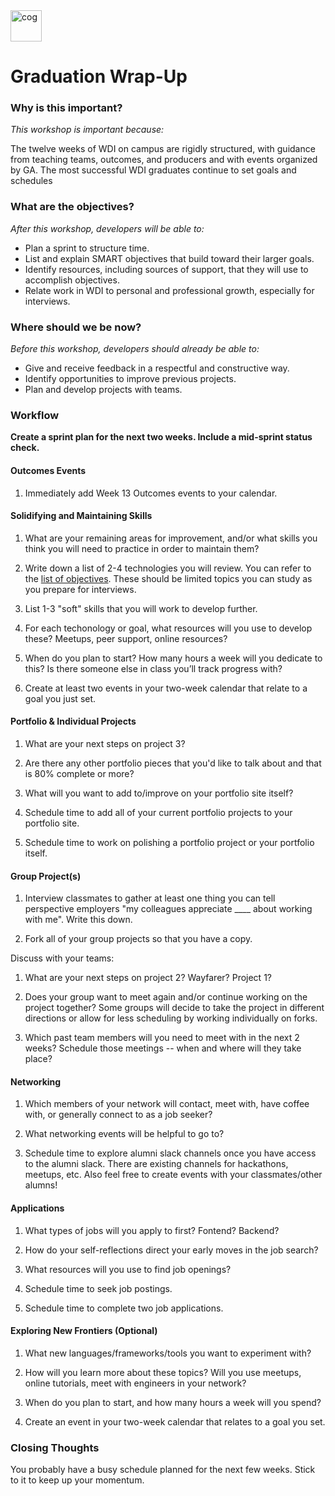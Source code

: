 <!--
Creators: Brianna & Cory
Location: SF
Edited by: Brianna
-->

<img src="https://cloud.githubusercontent.com/assets/6520345/23081189/8962462e-f508-11e6-88f1-4a3fa2ddca99.png" alt="cog" width= "50px"/>

# Graduation Wrap-Up

### Why is this important?
<!-- framing the "why" in big-picture/real world examples -->
*This workshop is important because:*

The twelve weeks of WDI on campus are rigidly structured, with guidance from teaching teams, outcomes, and producers and with events organized by GA. The most successful WDI graduates continue to set goals and schedules

### What are the objectives?
<!-- specific/measurable goal for students to achieve -->
*After this workshop, developers will be able to:*

* Plan a sprint to structure time.
* List and explain SMART objectives that build toward their larger goals.  
* Identify resources, including sources of support, that they will use to accomplish objectives.  
* Relate work in WDI to personal and professional growth, especially for interviews.


### Where should we be now?
<!-- call out the skills that are prerequisites -->
*Before this workshop, developers should already be able to:*

* Give and receive feedback in a respectful and constructive way.  
* Identify opportunities to improve previous projects.  
* Plan and develop projects with teams.  

### Workflow

**Create a sprint plan for the next two weeks. Include a mid-sprint status check.**

#### Outcomes Events

1. Immediately add Week 13 Outcomes events to your calendar.


#### Solidifying and Maintaining Skills

1. What are your remaining areas for improvement, and/or what skills you think you will need to practice in order to maintain them?  

2. Write down a list of 2-4 technologies you will review. You can refer to the [list of objectives](objectives.md). These should be limited topics you can study as you prepare for interviews.

3. List 1-3 "soft" skills that you will work to develop further.

4. For each techonology or goal, what resources will you use to develop these? Meetups, peer support, online resources?

5. When do you plan to start? How many hours a week will you dedicate to this? Is there someone else in class you’ll track progress with?

6. Create at least two events in your two-week calendar that relate to a goal you just set.


#### Portfolio & Individual Projects

1. What are your next steps on project 3?   

2. Are there any other portfolio pieces that you'd like to talk about and that is 80% complete or more?  

3. What will you want to add to/improve on your portfolio site itself?  

4. Schedule time to add all of your current portfolio projects to your portfolio site.

5. Schedule time to work on polishing a portfolio project or your portfolio itself.

#### Group Project(s)

1. Interview classmates to gather at least one thing you can tell perspective employers "my colleagues appreciate ____ about working with me".  Write this down.

2. Fork all of your group projects so that you have a copy.

Discuss with your teams:

1. What are your next steps on project 2? Wayfarer? Project 1?  

2. Does your group want to meet again and/or continue working on the project together?  Some groups will decide to take the project in different directions or allow for less scheduling by working individually on forks.

3. Which past team members will you need to meet with in the next 2 weeks?  Schedule those meetings -- when and where will they take place?

#### Networking

1. Which members of your network will contact, meet with, have coffee with, or generally connect to as a job seeker?

2. What networking events will be helpful to go to?

3. Schedule time to explore alumni slack channels once you have access to the alumni slack. There are existing channels for hackathons, meetups, etc.  Also feel free to create events with your classmates/other alumns!

#### Applications

1. What types of jobs will you apply to first? Fontend? Backend?

2. How do your self-reflections direct your early moves in the job search?

3. What resources will you use to find job openings?

4. Schedule time to seek job postings.

5. Schedule time to complete two job applications.



#### Exploring New Frontiers (Optional)

1. What new languages/frameworks/tools you want to experiment with?

2. How will you learn more about these topics?  Will you use meetups, online tutorials, meet with engineers in your network?

3. When do you plan to start, and how many hours a week will you spend?   

4. Create an event in your two-week calendar that relates to a goal you set.


### Closing Thoughts

You probably have a busy schedule planned for the next few weeks.  Stick to it to keep up your momentum.
